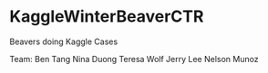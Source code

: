 KaggleWinterBeaverCTR
=====================
Beavers doing Kaggle Cases

Team:
Ben Tang
Nina Duong
Teresa Wolf
Jerry Lee
Nelson Munoz
